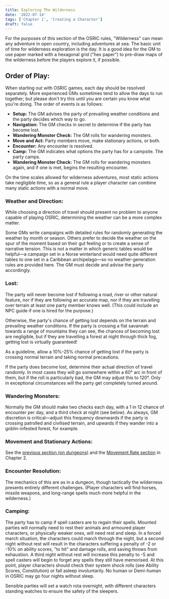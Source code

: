```yaml
---
title: Exploring The Wilderness
date: '2022-07-14'
tags: ['Chapter 1', 'Creating a Character']
draft: false
---
```


For the purposes of this section of the OSRIC rules, "Wilderness" can mean any adventure in open country, including adventures at sea. The basic unit of time for wilderness exploration is the day. It is a good idea for the GM to use paper marked with a hexagonal grid ("hex paper") to pre-draw maps of the wilderness before the players explore it, if possible.

## Order of Play:

When starting out with OSRIC games, each day should be resolved separately. More experienced GMs sometimes tend to allow the days to run together; but please don't try this until you are certain you know what you're doing. The order of events is as follows:

- **Setup:** The GM advises the party of prevailing weather conditions and the party decides which way to go.
- **Navigation:** The GM checks in secret to determine if the party has become lost.
- **Wandering Monster Check:** The GM rolls for wandering monsters.
- **Move and Act:** Party members move, make stationary actions, or both.
- **Encounter:** Any encounter is resolved.
- **Camp:** The GM indicates what options the party has for a campsite. The party camps.
- **Wandering Monster Check:** The GM rolls for wandering monsters again, and if one is met, begins the resulting encounter.

On the time scales allowed for wilderness adventures, most static actions take negligible time, so as a general rule a player character can combine many static actions with a normal move.

### Weather and Direction:

While choosing a direction of travel should present no problem to anyone capable of playing OSRIC, determining the weather can be a more complex matter.

Some GMs write campaigns with detailed rules for randomly generating the weather by month or season. Others prefer to decide the weather on the spur of the moment based on their gut feeling or to create a sense of narrative tension. This is not a matter in which generic tables would be helpful—a campaign set in a Norse winterland would need quite different tables to one set in a Caribbean archipelago—so no weather-generation rules are provided here. The GM must decide and advise the party accordingly.

### Lost:

The party will never become lost if following a road, river or other natural feature, nor if they are following an accurate map, nor if they are travelling over terrain at least one party member knows well. (This could include an NPC guide if one is hired for the purpose.)

Otherwise, the party's chance of getting lost depends on the terrain and prevailing weather conditions. If the party is crossing a flat savannah towards a range of mountains they can see, the chances of becoming lost are negligible, but if they are travelling a forest at night through thick fog, getting lost is virtually guaranteed!

As a guideline, allow a 10%-25% chance of getting lost if the party is crossing normal terrain and taking normal precautions.

If the party does become lost, determine their actual direction of travel randomly. In most cases they will go somewhere within a 60° arc in front of them, but if the roll is particularly bad, the GM may adjust this to 120°. Only in exceptional circumstances will the party get completely turned around.

### Wandering Monsters:

Normally the GM should make two checks each day, with a 1 in 12 chance of encounter per day, and a third check at night (see below). As always, GM discretion is critical—adjust this frequency downwards if the party is crossing patrolled and civilised terrain, and upwards if they wander into a goblin-infested forest, for example.

### Movement and Stationary Actions:

See the [previous section (on dungeons)](/srd/rules/searching-the-dungeon) and the [Movement Rate section](/srd/rules/movement) in Chapter 2.

### Encounter Resolution:

The mechanics of this are as in a dungeon, though tactically the wilderness presents entirely different challenges. (Player characters will find horses, missile weapons, and long-range spells much more helpful in the wilderness.)

### Camping:

The party has to camp if spell casters are to regain their spells. Mounted parties will normally need to rest their animals and armoured player characters, or physically weaker ones, will need rest and sleep. In a forced march situation, the characters could march through the night, but a second night without rest will result in the characters suffering a penalty of -2 or -10% on ability scores, "to hit" and damage rolls, and saving throws from exhaustion. A third night without rest will increase this penalty to -5 and spell casters will begin to forget any spells they still have memorised. At this point, player characters should check their system shock rolls (see Ability Scores, Constitution) or fall asleep involuntarily. No human or Demi-human in OSRIC may go four nights without sleep.

Sensible parties will set a watch rota overnight, with different characters standing watches to ensure the safety of the sleepers.
